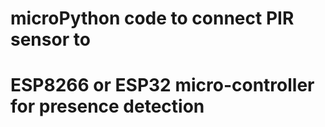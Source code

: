 # microPython code to connect PIR sensor to
# ESP8266 or ESP32 micro-controller for presence detection
